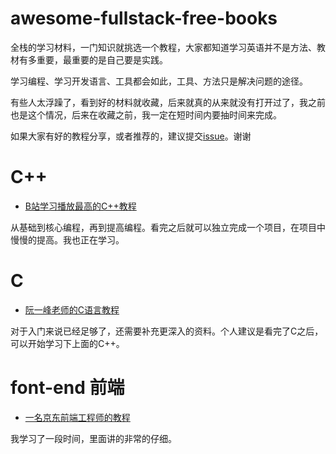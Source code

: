 # awesome-fullstack-free-books

全栈的学习材料，一门知识就挑选一个教程，大家都知道学习英语并不是方法、教材有多重要，最重要的是自己要是实践。

学习编程、学习开发语言、工具都会如此，工具、方法只是解决问题的途径。

有些人太浮躁了，看到好的材料就收藏，后来就真的从来就没有打开过了，我之前也是这个情况，后来在收藏之前，我一定在短时间内要抽时间来完成。

如果大家有好的教程分享，或者推荐的，建议提交[issue](https://github.com/chasays/awesome-fullstack-free-books/issues)。谢谢


# C++ 

- [B站学习播放最高的C++教程](https://www.bilibili.com/video/BV1et411b73Z)

从基础到核心编程，再到提高编程。看完之后就可以独立完成一个项目，在项目中慢慢的提高。我也正在学习。

# C 

- [阮一峰老师的C语言教程](https://wangdoc.com/clang/)

对于入门来说已经足够了，还需要补充更深入的资料。个人建议是看完了C之后，可以开始学习下上面的C++。


# font-end 前端

- [一名京东前端工程师的教程](https://web.qianguyihao.com/)

我学习了一段时间，里面讲的非常的仔细。
